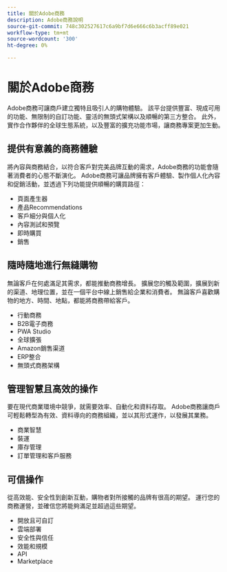 ```yaml
---
title: 關於Adobe商務
description: Adobe商務說明
source-git-commit: 748c302527617c6a9bf7d6e666c6b3acff89e021
workflow-type: tm+mt
source-wordcount: '300'
ht-degree: 0%

---
```



# 關於Adobe商務

Adobe商務可讓商戶建立獨特且吸引人的購物體驗。 該平台提供豐富、現成可用的功能、無限制的自訂功能、靈活的無頭式架構以及順暢的第三方整合。 此外，實作合作夥伴的全球生態系統，以及豐富的擴充功能市場，讓商務專案更加生動。

## 提供有意義的商務體驗

將內容與商務結合，以符合客戶對完美品牌互動的需求，Adobe商務的功能會隨著消費者的心態不斷演化。 Adobe商務可讓品牌擁有客戶體驗、製作個人化內容和促銷活動，並透過下列功能提供順暢的購買路徑：

- 頁面產生器
- 產品Recommendations
- 客戶細分與個人化
- 內容測試和預覽
- 即時購買
- 銷售

## 隨時隨地進行無縫購物

無論客戶在何處滿足其需求，都能推動商務增長。 擴展您的觸及範圍，擴展到新的渠道、地理位置，並在一個平台中線上銷售給企業和消費者。 無論客戶喜歡購物的地方、時間、地點，都能將商務帶給客戶。

- 行動商務
- B2B電子商務
- PWA Studio
- 全球擴張
- Amazon銷售渠道
- ERP整合
- 無頭式商務架構

## 管理智慧且高效的操作

要在現代商業環境中競爭，就需要效率、自動化和資料存取。 Adobe商務讓商戶可輕鬆轉型為有效、資料導向的商務組織，並以其形式運作，以發展其業務。

- 商業智慧
- 裝運
- 庫存管理
- 訂單管理和客戶服務

## 可信操作

從高效能、安全性到創新互動，購物者對所接觸的品牌有很高的期望。 運行您的商務運營，並確信您將能夠滿足並超過這些期望。

- 開放且可自訂
- 雲端部署
- 安全性與信任
- 效能和規模
- API
- Marketplace
